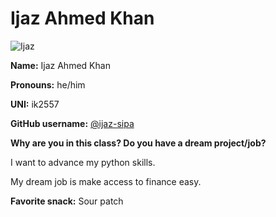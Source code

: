 # Ijaz Ahmed Khan

![Ijaz](/img/Ijaz.png)

**Name:** Ijaz Ahmed Khan

**Pronouns:** he/him

**UNI:** ik2557

**GitHub username:** [@ijaz-sipa](https://github.com/ijaz-sipa)

**Why are you in this class? Do you have a dream project/job?**

I want to advance my python skills.

My dream job is make access to finance easy.

**Favorite snack:** Sour patch
